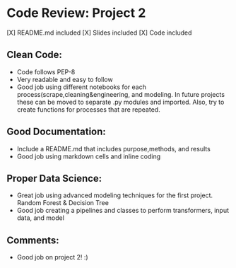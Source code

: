 # Code Review: Project 2


[X] README.md included
[X] Slides included
[X] Code included

## Clean Code:

- Code follows PEP-8
- Very readable and easy to follow
- Good job using different notebooks for each process(scrape,cleaning&engineering, and modeling.
  In future projects these can be moved to separate .py modules and imported. Also, try to create functions for processes that are repeated. 

## Good Documentation:

- Include a README.md that includes purpose,methods, and results
- Good job using markdown cells and inline coding

## Proper Data Science:

- Great job using advanced modeling techniques for the first project. Random Forest & Decision Tree
- Good job creating a pipelines and classes to perform transformers, input data, and model


## Comments:

- Good job on project 2! :)

